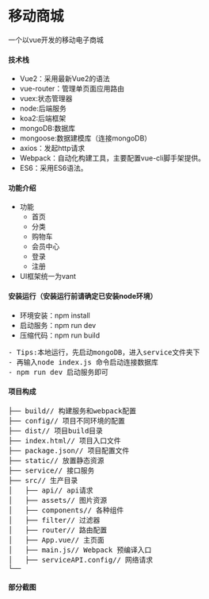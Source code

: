 # 移动商城

一个以vue开发的移动电子商城


#### 技术栈

- Vue2：采用最新Vue2的语法
- vue-router：管理单页面应用路由
- vuex:状态管理器
- node:后端服务
- koa2:后端框架
- mongoDB:数据库
- mongoose:数据建模库（连接mongoDB）
- axios：发起http请求
- Webpack：自动化构建工具，主要配置vue-cli脚手架提供。
- ES6：采用ES6语法。

#### 功能介绍

- 功能
    - 首页
    - 分类
    - 购物车
    - 会员中心
    - 登录
    - 注册
- UI框架统一为vant

#### 安装运行（安装运行前请确定已安装node环境）

- 环境安装：npm install
- 启动服务：npm run dev
- 压缩代码：npm run build
<pre>
- Tips:本地运行，先启动mongoDB，进入service文件夹下
- 再输入node index.js 命令启动连接数据库
- npm run dev 启动服务即可
</pre>
#### 项目构成

<pre>
├── build// 构建服务和webpack配置
├── config// 项目不同环境的配置
├── dist// 项目build目录
├── index.html// 项目入口文件
├── package.json// 项目配置文件
├── static// 放置静态资源
├── service// 接口服务
├── src// 生产目录
│   ├── api// api请求
│   ├── assets// 图片资源
│   ├── components// 各种组件
│   ├── filter// 过滤器
│   ├── router// 路由配置
│   ├── App.vue// 主页面
│   ├── main.js// Webpack 预编译入口
│   ├── serviceAPI.config// 网络请求
└──
</pre>

#### 部分截图